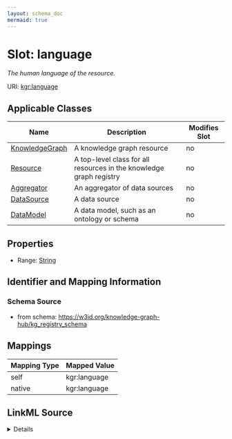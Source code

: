 ```yaml
---
layout: schema_doc
mermaid: true
---
```




# Slot: language


_The human language of the resource._





URI: [kgr:language](https://w3id.org/bridge2ai/data-sheets-schema/language)



<!-- no inheritance hierarchy -->





## Applicable Classes

| Name | Description | Modifies Slot |
| --- | --- | --- |
| [KnowledgeGraph](KnowledgeGraph.html) | A knowledge graph resource |  no  |
| [Resource](Resource.html) | A top-level class for all resources in the knowledge graph registry |  no  |
| [Aggregator](Aggregator.html) | An aggregator of data sources |  no  |
| [DataSource](DataSource.html) | A data source |  no  |
| [DataModel](DataModel.html) | A data model, such as an ontology or schema |  no  |







## Properties

* Range: [String](String.html)





## Identifier and Mapping Information







### Schema Source


* from schema: https://w3id.org/knowledge-graph-hub/kg_registry_schema




## Mappings

| Mapping Type | Mapped Value |
| ---  | ---  |
| self | kgr:language |
| native | kgr:language |




## LinkML Source

<details>
```yaml
name: language
description: The human language of the resource.
from_schema: https://w3id.org/knowledge-graph-hub/kg_registry_schema
rank: 1000
alias: language
owner: Resource
domain_of:
- Resource
range: string

```
</details>
